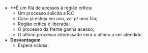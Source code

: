 - **É um fila de acessos à região crítica
	- Um processo solicita a R.C
	- Caso já esteja em uso, vai p/ uma fila;
	- Região crítica é liberada;
	- O processo da frente ganha acesso;
	- O último processo interessado será o último a ser atendido.
- **Desvantagem**
	- Espera ociosa.